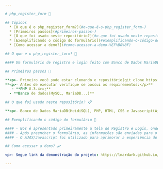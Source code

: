 ```yaml
---

# php_register_form 📍

## Tópicos
  * [O que é o php_register_form?](#o-que-é-o-php_register_form-)
  * [Primeiros passos](#primeiros-passos-)
  * [O que foi usado neste repositório?](#o-que-foi-usado-neste-repositório-)
  * [Exemplificando o código do formulário](#exemplificando-o-código-do-formulário-)
  * [Como acessar a demo?](#como-acessar-a-demo-%EF%B8%8F)

## O que é o php_register_form? 🤔

#### Um formulário de registro e login feito com Banco de Dados MariaDB(HeidiSQL), PHP, HTML, CSS e Jquery, com total foco em aprendizado de algumas 

## Primeiros passos 👣

**<p>- Primeiro você pode estar clonando o repositório(git clone https://github.com/LmarDark/php_register_form);</p>**
**<p>- Antes de executar verifique se possui os requirementos:</p>**
   - **PHP 8.3.4>=;**
  - **Banco de dados(MySQL, MariaDB...)**

## O que foi usado neste repositório? 📋

**<p>- Banco de Dados MariaDB(HeidiSQL), PHP, HTML, CSS e Javascript(Ajax);</p>**

## Exemplificando o código do formulário 📑

#### - Nos é apresentado primeiramente a tela de Registro e Login, onde é possível fazer a criação de uma nova conta e caso já possua uma conta, basta clicar no botão 'Já possui cadastro?';
#### - Após preencher o formulário, as informações são enviadas para o nosso arquivo PHP (env.php), onde realizamos a conexão com o banco de dados, registramos o usuário e verificamos se as credenciais são válidas;
#### - O AJAX/Javascript foi utilizado para aprimorar a experiência do usuário, permitindo a estilização e a transição suave dos elementos na tela.

## Como acessar a demo? ✔️

<p>- Segue link da demonstração do projeto: https://lmardark.github.io/php_register_form/</p>

---
```



